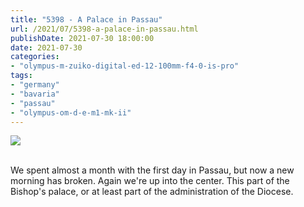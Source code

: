 ```yaml
---
title: "5398 - A Palace in Passau"
url: /2021/07/5398-a-palace-in-passau.html
publishDate: 2021-07-30 18:00:00
date: 2021-07-30
categories:
- "olympus-m-zuiko-digital-ed-12-100mm-f4-0-is-pro"
tags:
- "germany"
- "bavaria"
- "passau"
- "olympus-om-d-e-m1-mk-ii"
---
```

<div class="container">
<div class="center"><a target="_blank" href="https://d25zfm9zpd7gm5.cloudfront.net/1200x1200/2019/20190621_083629_lr.jpg"><img class="webfeedsFeaturedVisual" src="https://d25zfm9zpd7gm5.cloudfront.net/0600x0600/2019/20190621_083629_lr.jpg" /></a></div>
</div>
<br />

We spent almost a month with the first day in Passau, 
but now a new morning has broken. Again we're up into the 
center. This part of the Bishop's palace, or at least 
part of the administration of the Diocese.
